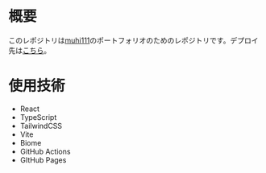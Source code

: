# 概要

このレポジトリは[muhi111](https://github.com/muhi111)のポートフォリオのためのレポジトリです。デプロイ先は[こちら](https://muhi111.github.io/)。

# 使用技術

- React
- TypeScript
- TailwindCSS
- Vite
- Biome
- GitHub Actions
- GItHub Pages
